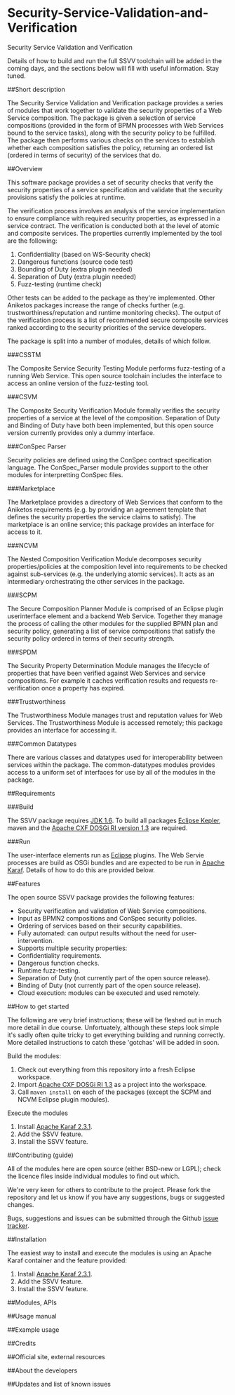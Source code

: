 Security-Service-Validation-and-Verification
============================================

Security Service Validation and Verification

Details of how to build and run the full SSVV toolchain will be added in the coming days, and the sections below will fill with useful information. Stay tuned.

##Short description

The Security Service Validation and Verification package provides a series of modules that work together to validate the security properties of a Web Service composition. The package is given a selection of service compositions (provided in the form of BPMN processes with Web Services bound to the service tasks), along with the security policy to be fulfilled. The package then performs various checks on the services to establish whether each composition satisfies the policy, returning an ordered list (ordered in terms of security) of the services that do.

##Overview

This software package provides a set of security checks that verify the security properties of a service specification and validate that the security provisions satisfy the policies at runtime.

The verification process involves an analysis of the service implementation to ensure compliance with required security properties, as expressed in a service contract. The verification is conducted both at the level of atomic and composite services. The properties currently implemented by the tool are the following:

1. Confidentiality (based on WS-Security check)
2. Dangerous functions (source code test)
3. Bounding of Duty (extra plugin needed)
4. Separation of Duty (extra plugin needed)
5. Fuzz-testing (runtime check)

Other tests can be added to the package as they're implemented. Other Aniketos packages increase the range of checks further (e.g. trustworthiness/reputation and runtime monitoring checks). The output of the verification process is a list of recommended secure composite services ranked according to the security priorities of the service developers.

The package is split into a number of modules, details of which follow.

###CSSTM

The Composite Service Security Testing Module performs fuzz-testing of a running Web Service. This open source toolchain includes the interface to access an online version of the fuzz-testing tool.

###CSVM

The Composite Security Verification Module formally verifies the security properties of a service at the level of the composition. Separation of Duty and Binding of Duty have both been implemented, but this open source version currently provides only a dummy interface.

###ConSpec Parser

Security policies are defined using the ConSpec contract specification language. The ConSpec_Parser module provides support to the other modules for interpretting ConSpec files.

###Marketplace

The Marketplace provides a directory of Web Services that conform to the Aniketos requirements (e.g. by providing an agreement template that defines the security properties the service claims to satisfy). The marketplace is an online service; this package provides an interface for access to it.

###NCVM

The Nested Composition Verification Module decomposes security properties/policies at the composition level into requirements to be checked against sub-services (e.g. the underlying atomic services). It acts as an intermediary orchestrating the other services in the package.

###SCPM

The Secure Composition Planner Module is comprised of an Eclipse plugin userinterface element and a backend Web Service. Together they manage the process of calling the other modules for the supplied BPMN plan and security policy, generating a list of service compositions that satisfy the security policy ordered in terms of their security strength.

###SPDM

The Security Property Determination Module manages the lifecycle of properties that have been verified against Web Services and service compositions. For example it caches verification results and requests re-verification once a property has expired.

###Trustworthiness

The Trustworthiness Module manages trust and reputation values for Web Services. The Trustworthiness Module is accessed remotely; this package provides an interface for accessing it.

###Common Datatypes

There are various classes and datatypes used for interoperability between services within the package. The common-datatypes modules provides access to a uniform set of interfaces for use by all of the modules in the package.

##Requirements

###Build

The SSVV package requires [JDK 1.6](http://www.oracle.com/technetwork/java/javaee/downloads/java-archive-downloads-eesdk-419427.html#java_ee_sdk-6-oth-JPR). To build all packages [Eclipse Kepler](http://www.eclipse.org/downloads/packages/eclipse-ide-java-ee-developers/keplersr2), maven and the [Apache CXF DOSGi RI version 1.3](http://cxf.apache.org/dosgi-releases.html) are required.

###Run

The user-interface elements run as [Eclipse](http://www.eclipse.org/downloads/packages/eclipse-ide-java-ee-developers/keplersr2) plugins. The Web Servie processes are build as OSGi bundles and are expected to be run in [Apache Karaf](https://karaf.apache.org/index/community/download/archives.html#Karaf2.3.1). Details of how to do this are provided below.

##Features

The open source SSVV package provides the following features:

* Security verification and validation of Web Service compositions.
* Input as BPMN2 compositions and ConSpec security policies.
* Ordering of services based on their security capabilities.
* Fully automated: can output results without the need for user-intervention.
* Supports multiple security properties:
 * Confidentiality requirements.
 * Dangerous function checks.
 * Runtime fuzz-testing.
 * Separation of Duty (not currently part of the open source release).
 * Binding of Duty (not currently part of the open source release).
* Cloud execution: modules can be executed and used remotely.

##How to get started

The following are very brief instructions; these will be fleshed out in much more detail in due course. Unfortuately, although these steps look simple it's sadly often quite tricky to get everything building and running correctly. More detailed instructions to catch these 'gotchas' will be added in soon.

Build the modules:

1. Check out everything from this repository into a fresh Eclipse workspace.
2. Import [Apache CXF DOSGi RI 1.3](http://search.maven.org/remotecontent?filepath=org/apache/cxf/dosgi/cxf-dosgi-ri-singlebundle-distribution/1.3/cxf-dosgi-ri-singlebundle-distribution-1.3.jar) as a project into the workspace.
3. Call ```maven install``` on each of the packages (except the SCPM and NCVM Eclipse plugin modules).

Execute the modules

1. Install [Apache Karaf 2.3.1]().
2. Add the SSVV feature.
3. Install the SSVV feature.

##Contributing (guide)

All of the modules here are open source (either BSD-new or LGPL); check the licence files inside individual modules to find out which.

We're very keen for others to contribute to the project. Please fork the repository and let us know if you have any suggestions, bugs or suggested changes.

Bugs, suggestions and issues can be submitted through the Github [issue tracker](https://github.com/AniketosEU/Security-Service-Validation-and-Verification/issues).

##Installation

The easiest way to install and execute the modules is using an Apache Karaf container and the feature provided:

1. Install [Apache Karaf 2.3.1]().
2. Add the SSVV feature.
3. Install the SSVV feature.

##Modules, APIs

##Usage manual

##Example usage

##Credits

##Official site, external resources

##About the developers

##Updates and list of known issues
